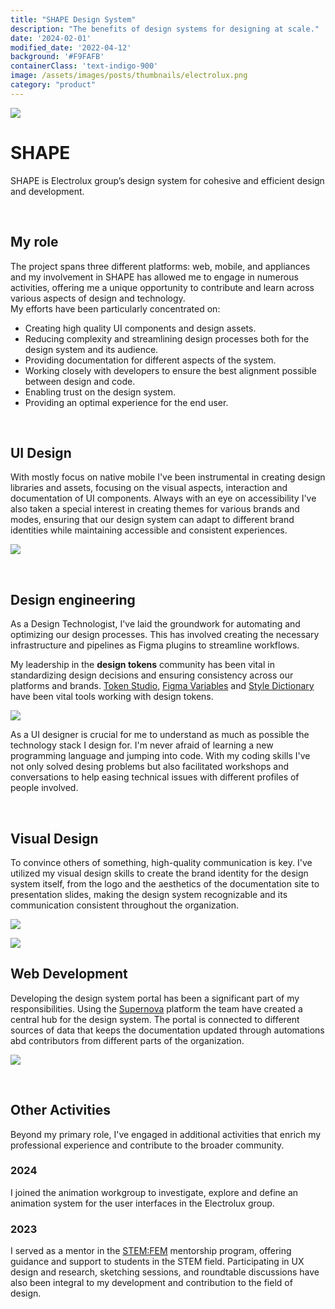 ```yaml
---
title: "SHAPE Design System"
description: "The benefits of design systems for designing at scale."
date: '2024-02-01'
modified_date: '2022-04-12'
background: '#F9FAFB'
containerClass: 'text-indigo-900'
image: /assets/images/posts/thumbnails/electrolux.png
category: "product"
---
```


![](/assets/images/posts/electrolux/005.png)

# SHAPE

SHAPE is Electrolux group’s design system for cohesive and efficient design and development.

<br/>

## My role
The project spans three different platforms: web, mobile, and appliances and my involvement in SHAPE has allowed me to engage in numerous activities, offering me a unique opportunity to contribute and learn across various aspects of design and technology.
<br/>
My efforts have been particularly concentrated on: 

- Creating high quality UI components and design assets.
- Reducing complexity and streamlining design processes both for the design system and its audience.
- Providing documentation for different aspects of the system.
- Working closely with developers to ensure the best alignment possible between design and code. 
- Enabling trust on the design system.
- Providing an optimal experience for the end user.

<br/>

## UI Design

With mostly focus on native mobile I've been instrumental in creating design libraries and assets, focusing on the visual aspects, interaction and documentation of UI components. Always with an eye on accessibility I've also taken a special interest in creating themes for various brands and modes, ensuring that our design system can adapt to different brand identities while maintaining accessible and consistent experiences.

![](/assets/images/posts/electrolux/004.png)

<br/>

## Design engineering

As a Design Technologist, I've laid the groundwork for automating and optimizing our design processes. This has involved creating the necessary infrastructure and pipelines as Figma plugins to streamline workflows. 

My leadership in the **design tokens** community has been vital in standardizing design decisions and ensuring consistency across our platforms and brands. [Token Studio](https://tokens.studio/), [Figma Variables](https://help.figma.com/hc/en-us/articles/14506821864087-Overview-of-variables-collections-and-modes) and [Style Dictionary](https://amzn.github.io/style-dictionary/#/) have been vital tools working with design tokens.

![](/assets/images/posts/electrolux/006.png)

As a UI designer is crucial for me to understand as much as possible the technology stack I design for. I'm never afraid of learning a new programming language and jumping into code. With my coding skills I've not only solved desing problems but also facilitated workshops and conversations to help easing technical issues with different profiles of people involved.

<br/>

## Visual Design

To convince others of something, high-quality communication is key. I've utilized my visual design skills to create the brand identity for the design system itself, from the logo and the aesthetics of the documentation site to presentation slides, making the design system recognizable and its communication consistent throughout the organization.

![](/assets/images/posts/electrolux/007.png)

![](/assets/images/posts/electrolux/008.png)


## Web Development

Developing the design system portal has been a significant part of my responsibilities. Using the [Supernova](https://www.supernova.io/) platform the team have created a central hub for the design system. The portal is connected to different sources of data that keeps the documentation updated through automations abd contributors from different parts of the organization.

![](/assets/images/posts/electrolux/002.png)

<br />

## Other Activities
Beyond my primary role, I've engaged in additional activities that enrich my professional experience and contribute to the broader community.

### 2024
I joined the animation workgroup to investigate, explore and define an animation system for the user interfaces in the Electrolux group.

### 2023
I served as a mentor in the [STEM:FEM](https://www.electroluxgroup.com/en/electrolux-group-launches-stemfem-and-donates-100-mentorship-hours-to-stem-students-35035/) mentorship program, offering guidance and support to students in the STEM field. Participating in UX design and research, sketching sessions, and roundtable discussions have also been integral to my development and contribution to the field of design.
